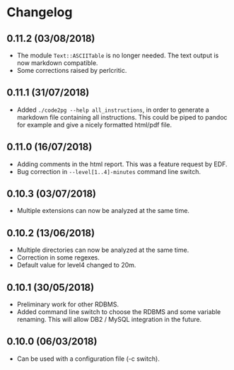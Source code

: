 # Changelog

## 0.11.2 (03/08/2018)

- The module `Text::ASCIITable` is no longer needed. The text output is now markdown compatible.
- Some corrections raised by perlcritic. 

## 0.11.1 (31/07/2018)

- Added `./code2pg --help all_instructions`, in order to generate a markdown file containing all instructions. This could be piped to pandoc for example and give a nicely formatted html/pdf file. 

## 0.11.0 (16/07/2018)

- Adding comments in the html report. This was a feature request by EDF. 
- Bug correction in `--level[1..4]-minutes` command line switch.

## 0.10.3 (03/07/2018)

- Multiple extensions can now be analyzed at the same time.

## 0.10.2 (13/06/2018)

- Multiple directories can now be analyzed at the same time.
- Correction in some regexes.
- Default value for level4 changed to 20m. 

## 0.10.1 (30/05/2018)

- Preliminary work for other RDBMS.
- Added command line switch to choose the RDBMS and some variable renaming. This will allow DB2 / MySQL integration in the future.

## 0.10.0 (06/03/2018)

- Can be used with a configuration file (-c switch).
